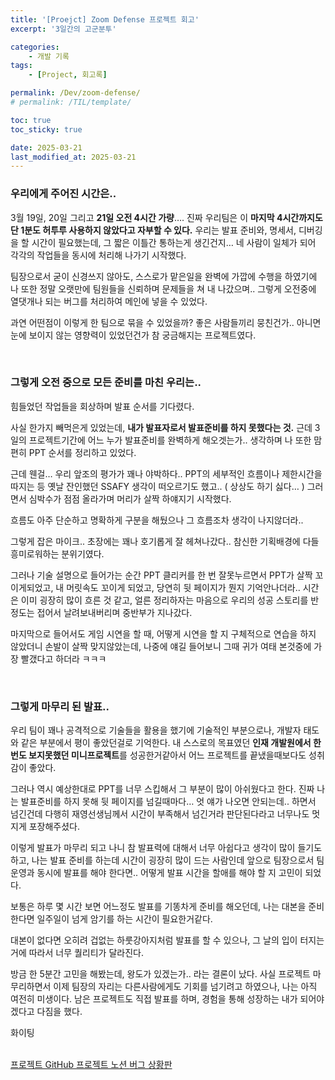 ```yaml
---
title: '[Proejct] Zoom Defense 프로젝트 회고'
excerpt: '3일간의 고군분투'

categories:
    - 개발 기록
tags:
    - [Project, 회고록]

permalink: /Dev/zoom-defense/
# permalink: /TIL/template/

toc: true
toc_sticky: true

date: 2025-03-21
last_modified_at: 2025-03-21
---
```


### 우리에게 주어진 시간은..

3월 19일, 20일 그리고 **21일 오전 4시간 가량**….
진짜 우리팀은 이 **마지막 4시간까지도 단 1분도 허투루 사용하지 않았다고 자부할 수 있다.**
우리는 발표 준비와, 명세서, 디버깅을 할 시간이 필요했는데,
그 짧은 이틀간 통하는게 생긴건지… 네 사람이 일체가 되어 각각의 작업들을 동시에 처리해 나가기 시작했다.

팀장으로서 굳이 신경쓰지 않아도, 스스로가 맡은일을 완벽에 가깝에 수행을 하였기에
나 또한 정말 오랫만에 팀원들을 신뢰하며 문제들을 쳐 내 나갔으며.. 그렇게 오전중에 열댓개나 되는 버그를 처리하여 메인에 넣을 수 있었다.

과연 어떤점이 이렇게 한 팀으로 묶을 수 있었을까?
좋은 사람들끼리 뭉친건가.. 아니면 눈에 보이지 않는 영향력이 있었던건가 참 궁금해지는 프로젝트였다.

<br>

### 그렇게 오전 중으로 모든 준비를 마친 우리는..

힘들었던 작업들을 회상하며 발표 순서를 기다렸다.

사실 한가지 빼먹은게 있었는데, **내가 발표자로서 발표준비를 하지 못했다는 것.**
근데 3일의 프로젝트기간에 어느 누가 발표준비를 완벽하게 해오겟는가..
생각하며 나 또한 맘 편히 PPT 순서를 정리하고 있었다.

근데 웬걸… 우리 앞조의 평가가 꽤나 야박하다..
PPT의 세부적인 흐름이나 제한시간을 따지는 등
옛날 잔인했던 SSAFY 생각이 떠오르기도 했고.. ( 상상도 하기 싫다… )
그러면서 심박수가 점점 올라가며 머리가 살짝 하얘지기 시작했다.

흐름도 아주 단순하고 명확하게 구분을 해뒀으나 그 흐름조차 생각이 나지않더라..

그렇게 잡은 마이크..
초장에는 꽤나 호기롭게 잘 헤쳐나갔다..
참신한 기획배경에 다들 흥미로워하는 분위기였다.

그러나 기술 설명으로 들어가는 순간
PPT 클리커를 한 번 잘못누르면서 PPT가 살짝 꼬이게되었고, 내 머릿속도 꼬이게 되었고, 당연히 뒷 페이지가 뭔지 기억안나더라..
시간은 이미 굉장히 많이 흐른 것 같고, 얼른 정리하자는 마음으로 우리의 성공 스토리를 반정도는 접어서 날려보내버리며 중반부가 지나갔다.

마지막으로 들어서도 게임 시연을 할 때, 어떻게 시연을 할 지 구체적으로 연습을 하지 않았더니
손발이 살짝 맞지않았는데, 나중에 얘길 들어보니 그때 귀가 여태 본것중에 가장 빨갰다고 하더라 ㅋㅋㅋ

<br>

### **그렇게 마무리 된 발표..**

우리 팀이 꽤나 공격적으로 기술들을 활용을 했기에 기술적인 부분으로나, 개발자 태도와 같은 부분에서 평이 좋았던걸로 기억한다.
내 스스로의 목표였던 **인재 개발원에서 한번도 보지못했던 미니프로젝트**를 성공한거같아서 어느 프로젝트를 끝냈을때보다도 성취감이 좋았다.

그러나 역시 예상한대로 PPT를 너무 스킵해서 그 부분이 많이 아쉬웠다고 한다.
진짜 나는 발표준비를 하지 못해 뒷 페이지를 넘길때마다… 엇 얘가 나오면 안되는데.. 하면서 넘긴건데
다행히 재영선생님께서 시간이 부족해서 넘긴거라 판단된다라고 너무나도 멋지게 포장해주셨다.

이렇게 발표가 마무리 되고 나니
참 발표력에 대해서 너무 아쉽다고 생각이 많이 들기도 하고,
나는 발표 준비를 하는데 시간이 굉장히 많이 드는 사람인데 앞으로 팀장으로서 팀 운영과 동시에 발표를 해야 한다면..
어떻게 발표 시간을 할애를 해야 할 지 고민이 되었다.

보통은 하루 몇 시간 보면 어느정도 발표를 기똥차게 준비를 해오던데,
나는 대본을 준비한다면 일주일이 넘게 암기를 하는 시간이 필요한거같다.

대본이 없다면 오히려 겁없는 하룻강아지처럼 발표를 할 수 있으나, 그 날의 입이 터지는거에 따라서 너무 퀄리티가 달라진다.

방금 한 5분간 고민을 해봤는데, 왕도가 있겠는가.. 라는 결론이 났다.
사실 프로젝트 마무리하면서 이제 팀장의 자리는 다른사람에게도 기회를 넘기려고 하였으나,
나는 아직 여전히 미생이다.
남은 프로젝트도 직접 발표를 하며, 경험을 통해 성장하는 내가 되어야겠다고 다짐을 했다.

화이팅

<br>

<div class="project-links">
  <a href="https://github.com/JJOK97/zoom-defense" class="btn btn--primary" target="_blank">
    <i class="fab fa-github"></i> 프로젝트 GitHub
  </a>
  
  <a href="https://www.notion.so/1ac65c9dcc0a803dba85f8606fc6efe7" class="btn btn--primary" target="_blank">
    <i class="fas fa-book"></i> 프로젝트 노션
  </a>
  
  <a href="https://www.notion.so/1ac65c9dcc0a80e29725da794ad09277" class="btn btn--danger" target="_blank">
    <i class="fas fa-bug"></i> 버그 상황판
  </a>
</div>
